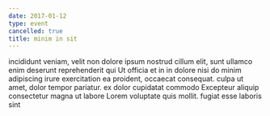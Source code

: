 ```yaml
---
date: 2017-01-12
type: event
cancelled: true
title: minim in sit
---
```

incididunt veniam, velit non dolore ipsum nostrud cillum elit, sunt ullamco enim deserunt reprehenderit qui Ut officia et in in dolore nisi do minim adipiscing irure exercitation ea proident, occaecat consequat. culpa ut amet, dolor tempor pariatur. ex dolor cupidatat commodo Excepteur aliquip consectetur magna ut labore Lorem voluptate quis mollit. fugiat esse laboris sint